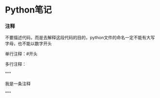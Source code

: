 #  Python笔记

### 注释

不要描述代码，而是去解释这段代码的目的，python文件的命名一定不能有大写字母，也不能以数字开头

单行注释：#开头

多行注释：

"""

我是一条注释

"""

